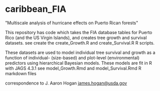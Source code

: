 # caribbean_FIA
"Multiscale analysis of hurricane effects on Puerto Rican forests"

This repository has code which takes the FIA database tables for Puerto Rico (and the US Virgin Islands), and creates tree growth and survival datasets.
  see create the create_Growth.R and create_Survival.R R scripts. 

These datasets are used to model individual tree survival and growth as a function of individual- (size-based) and plot-level (environmental) predictors using hierarchical Bayesian models.
These models are fit in R with JAGS 4.3.1
  see model_Growth.Rmd and model_Survival.Rmd  R markdown files




correspondence to J. Aaron Hogan
james.hogan@usda.gov
